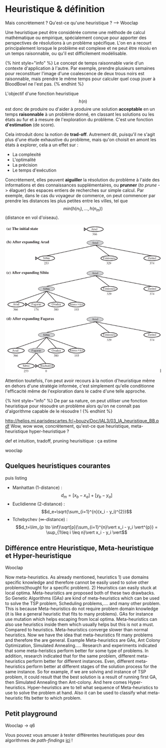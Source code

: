 # Heuristique & définition

Mais concrètement ? Qu'est-ce qu'une heuristique ? --> Wooclap

Une heuristique peut être considérée comme une méthode de calcul mathématique ou empirique, spécialement conçue pour apporter des perspectives de résolutions à un problème spécifique. L'on en a recourt principalement lorsque le problème est complexe et ne peut être résolu en un temps raisonnable, ou qu'il est difficilement modélisable.

{% hint style="info" %}
Le concept de temps raisonnable varie d'un contexte d'application à l'autre. Par exemple, prendre plusieurs semaines pour reconstituer l'image d'une coalescence de deux trous noirs est raisonnable, mais prendre le même temps pour calculer quel coup jouer à BloodBowl ne l'est pas.
{% endhint %}

L'objectif d'une fonction heuristique $$h(n)$$ est donc de produire ou d'aider à produire une solution **acceptable** en un temps **raisonnable** à un problème donné, en classant les solutions ou les états au fur et à mesure de l'exploration du problème. C'est une fonction **d'estimation** (de score).

Cela introduit donc la notion de **trad-off**. Autrement dit, puisqu'il ne s'agit plus d'une étude exhaustive du problème, mais qu'on choisit en amont les états à explorer, cela a un effet sur :
* La complexité
* L'optimalité
* La précision
* Le temps d'exécution
 
Concrètement, elles peuvent **aiguiller** la résolution du problème à l'aide des informations et des connaissances supplémentaires, ou **prunner** (*to prune* -> élaguer) des espaces entiers de recherches sur simple calcul. Par exemple, dans le cas du voyageur de commerce, on peut commencer par prendre les distances les plus petites entre les villes, tel que $$min(h(n_1),\dots,h(n_m))$$ (distance en vol d'oiseau).

![Graphe simplifié des villes de Roumanie, avec une distance indiquée sur l'arête, en vol d'oisal.](assets/straightlineheuritic.png)

Attention toutefois, l'on peut avoir recours à la notion d'heuristique même en dehors d'une stratégie informée, c'est simplement qu'elle conditionne l'efficacité même de l'exploration dans le cadre d'une telle approche.

{% hint style="info" %}
De par sa nature, on peut utiliser une fonction heuristique pour résoudre un problème alors qu'on ne connaît pas d'algorithme capable de le résoudre !
{% endhint %}


http://helios.mi.parisdescartes.fr/~bouzy/Doc/IAL3/03_IA_heuristique_BB.pdf
Wow, wow wow, concrètement, qu'est-ce que heuristique, meta-heuristique hyper-heuristique ?

def et intuition, tradoff, pruning
heurisitique : ça estime


wooclap


## Quelques heuristiques courantes
puis listing

* Manhattan (1-distance) : $$d_m=[x_b - x_a] + [y_b - y_a]$$
* Euclidienne (2-distance) : $$d_e=\sqrt{\sum_{i=1}^{n}(x_i - y_i)^{2}}$$
* Tchebychev (∞-distance) : $$d_t=\lim_{p \to \inf}\sqrt[p]{\sum_{i=1}^{n}\vert x_i - y_i \vert^{p}} = \sup_{1\leq i \leq n}\vert x_i - y_i \vert$$

## Différence entre Heuristique, Meta-heuristique et Hyper-heuristique
Wooclap

Now meta-heuristics. As already mentioned, heuristics 1) use domains specific knowledge and therefore cannot be easily used to solve other problems(thought for a specific problem). 2) Heuristics can easily stuck at local optima. Meta-heuristics are proposed both of these two drawbacks. So Genetic Algorithms (GAs) are kind of meta-heuristics which can be used to solve the TSP problem, Scheduling problems,.... and many other problem. This is because Meta-heuristics do not require problem domain knowledge (it is like a general heuristic that fits to many problems). GAs for instance use mutation which helps escaping from local optima. Meta-heuristics can also use heuristics inside them which usually helps but this is not a must. Compared to heuristics. Meta-heuristics converge slower than normal heuristics.
Now we have the idea that meta-heuristics fit many problems and therefore the are general. Example Meta-heuristics are GAs, Ant Colony Optimization, Simulated Annealing.....
Research and experiments indicated that some meta-heristics perform better for some type of problems. In addition, research indicated that for the same problem, different meta-heuristics perform better for different instances. Even, different meta-heuristics perform better at different stages of the solution process for the same instance. So for example, if we are solving and instance of TSP problem, it could result that the best solution is a result of running first GA, then Simulated Annealing then Ant-colony. And here comes Hyper-heuristics. Hyper-heuristics are to tell what sequence of Meta-heuristics to use to solve the problem at hand. Also it can be used to classify what meta-heuristic fits better to which problem.

## Petit playground
Wooclap -> q6

Vous pouvez vous amuser à tester différentes heuristiques pour des algorithmes de *path-findings* [ici](https://qiao.github.io/PathFinding.js/visual/) !